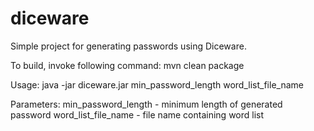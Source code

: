 # diceware
Simple project for generating passwords using Diceware.

To build, invoke following command:
mvn clean package

Usage:
java -jar diceware.jar min_password_length word_list_file_name

Parameters:
min_password_length - minimum length of generated password
word_list_file_name - file name containing word list
